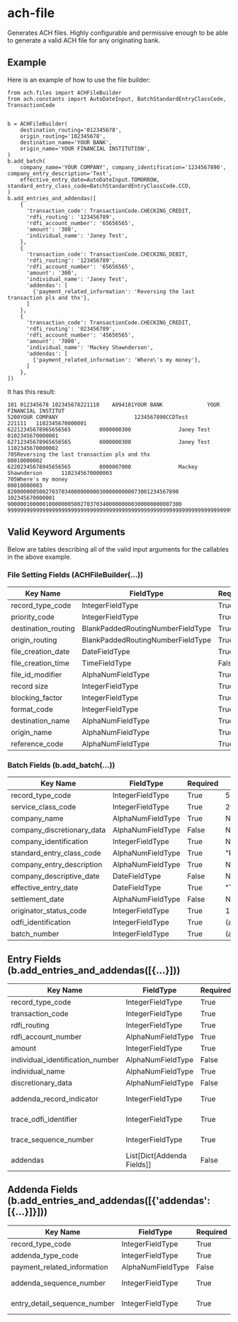 # ach-file
Generates ACH files. Highly configurable and permissive enough to be able to generate a valid ACH file for any originating bank.

## Example

Here is an example of how to use the file builder:

```
from ach.files import ACHFileBuilder
from ach.constants import AutoDateInput, BatchStandardEntryClassCode, TransactionCode


b = ACHFileBuilder(
    destination_routing='012345678',
    origin_routing='102345678',
    destination_name='YOUR BANK',
    origin_name='YOUR FINANCIAL INSTITUTION',
)
b.add_batch(
    company_name='YOUR COMPANY', company_identification='1234567890', company_entry_description='Test',
    effective_entry_date=AutoDateInput.TOMORROW, standard_entry_class_code=BatchStandardEntryClassCode.CCD,
)
b.add_entries_and_addendas([
    {
      'transaction_code': TransactionCode.CHECKING_CREDIT,
      'rdfi_routing': '123456789',
      'rdfi_account_number': '65656565',
      'amount': '300',
      'individual_name': 'Janey Test',
    },
    {
      'transaction_code': TransactionCode.CHECKING_DEBIT,
      'rdfi_routing': '123456789',
      'rdfi_account_number': '65656565',
      'amount': '300',
      'individual_name': 'Janey Test',
      'addendas': [
        {'payment_related_information': 'Reversing the last transaction pls and thx'},
      ]
    },
    {
      'transaction_code': TransactionCode.CHECKING_CREDIT,
      'rdfi_routing': '023456789',
      'rdfi_account_number': '45656565',
      'amount': '7000',
      'individual_name': 'Mackey Shawnderson',
      'addendas': [
        {'payment_related_information': 'Where\'s my money'},
      ]
    },
])
```

It has this result:

```
101 012345678 102345678221110    A094101YOUR BANK              YOUR FINANCIAL INSTITUT        
5200YOUR COMPANY                        1234567890CCDTest            221111   1102345670000001
62212345678965656565         0000000300               Janey Test              0102345670000001
62712345678965656565         0000000300               Janey Test              1102345670000002
705Reversing the last transaction pls and thx                                      00010000002
62202345678945656565         0000007000               Mackey Shawnderson      1102345670000003
705Where's my money                                                                00010000003
820000000500270370340000000003000000000073001234567890                         102345670000001
9000001000001000000050027037034000000000300000000007300                                       
9999999999999999999999999999999999999999999999999999999999999999999999999999999999999999999999

```

## Valid Keyword Arguments

Below are tables describing all of the valid input arguments for the callables in the above example.

### File Setting Fields (ACHFileBuilder(...))

| Key Name | FieldType | Required | Default |
| -------- | ---- | -------- | ------- |
|record_type_code|IntegerFieldType|True|1|
|priority_code|IntegerFieldType|True|1|
|destination_routing|BlankPaddedRoutingNumberFieldType|True|None|
|origin_routing|BlankPaddedRoutingNumberFieldType|True|None|
|file_creation_date|DateFieldType|True|"NOW"|
|file_creation_time|TimeFieldType|False|None|
|file_id_modifier|AlphaNumFieldType|True|"A"|
|record size|IntegerFieldType|True|94|
|blocking_factor|IntegerFieldType|True|10|
|format_code|IntegerFieldType|True|1|
|destination_name|AlphaNumFieldType|True|None|
|origin_name|AlphaNumFieldType|True|None|
|reference_code|AlphaNumFieldType|True|""|

### Batch Fields (b.add_batch(...))

| Key Name | FieldType | Required | Default |
| -------- | ---- | -------- | ------- |
|record_type_code|IntegerFieldType|True|5|
|service_class_code|IntegerFieldType|True|200|
|company_name|AlphaNumFieldType|True|None|
|company_discretionary_data|AlphaNumFieldType|False|None|
|company_identification|IntegerFieldType|True|None|
|standard_entry_class_code|AlphaNumFieldType|True|"PPD"|
|company_entry_description|AlphaNumFieldType|True|None|
|company_descriptive_date|DateFieldType|False|None|
|effective_entry_date|DateFieldType|True|"TOMORROW"|
|settlement_date|AlphaNumFieldType|False|None|
|originator_status_code|IntegerFieldType|True|1|
|odfi_identification|IntegerFieldType|True|(auto-set)|
|batch_number|IntegerFieldType|True|(auto-set)|

## Entry Fields (b.add_entries_and_addendas([{...}]))

| Key Name | FieldType | Required | Default |
| -------- | ---- | -------- | ------- |
|record_type_code|IntegerFieldType|True|6|
|transaction_code|IntegerFieldType|True|None|
|rdfi_routing|IntegerFieldType|True|None|
|rdfi_account_number|AlphaNumFieldType|True|None|
|amount|IntegerFieldType|True|None|
|individual_identification_number|AlphaNumFieldType|False|None|
|individual_name|AlphaNumFieldType|True|None|
|discretionary_data|AlphaNumFieldType|False|None|
|addenda_record_indicator|IntegerFieldType|True|(auto-set)|
|trace_odfi_identifier|IntegerFieldType|True|(auto-set)|
|trace_sequence_number|IntegerFieldType|True|(auto-set)|
|addendas|List[Dict[Addenda Fields]]|False|None|

## Addenda Fields (b.add_entries_and_addendas([{'addendas': [{...}]}]))

| Key Name | FieldType | Required | Default |
| -------- | ---- | -------- | ------- |
|record_type_code|IntegerFieldType|True|7|
|addenda_type_code|IntegerFieldType|True|5|
|payment_related_information|AlphaNumFieldType|False|None|
|addenda_sequence_number|IntegerFieldType|True|(auto-set)|
|entry_detail_sequence_number|IntegerFieldType|True|(auto-set)|
